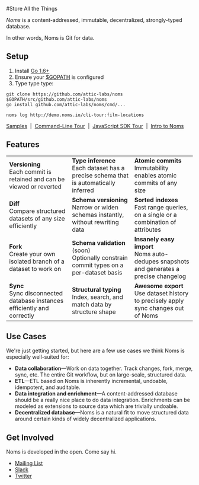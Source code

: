 #Store All the Things

*Noms* is a content-addressed, immutable, decentralized, strongly-typed database.

In other words, Noms is Git for data.

## Setup

1. Install [Go 1.6+](https://golang.org/dl/)
2. Ensure your [$GOPATH](https://github.com/golang/go/wiki/GOPATH) is configured
3. Type type type:
```
git clone https://github.com/attic-labs/noms $GOPATH/src/github.com/attic-labs/noms
go install github.com/attic-labs/noms/cmd/...

noms log http://demo.noms.io/cli-tour:film-locations
```
[Samples](samples/)&nbsp; | &nbsp;[Command-Line Tour](doc/cli-tour.md)&nbsp; | &nbsp;[JavaScript SDK Tour](doc/js-tour.md)&nbsp; | &nbsp;[Intro to Noms](doc/intro.md)


## Features

<table>
  <tr>
    <td><b>Versioning</b><br>
        Each commit is retained and can be viewed or reverted
    <td><b>Type inference</b><br>
        Each dataset has a precise schema that is automatically inferred
    <td><b>Atomic commits</b><br>
        Immutability enables atomic commits of any size
  <tr>
    <td><b>Diff</b><br>
      Compare structured datasets of any size efficiently
    <td><b>Schema versioning</b><br>
      Narrow or widen schemas instantly, without rewriting data
    <td><b>Sorted indexes</b><br>
      Fast range queries, on a single or a combination of attributes
  <tr>
    <td><b>Fork</b><br>
      Create your own isolated branch of a dataset to work on
    <td><b>Schema validation</b> (soon)<br>
      Optionally constrain commit types on a per-dataset basis
    <td><b>Insanely easy import</b><br>
      Noms auto-dedupes snapshots and generates a precise changelog
  <tr>
    <td><b>Sync</b><br>
      Sync disconnected database instances efficiently and correctly
    <td><b>Structural typing</b><br>
      Index, search, and match data by structure shape
    <td><b>Awesome export</b><br>
      Use dataset history to precisely apply sync changes out of Noms
</table>


## Use Cases

We're just getting started, but here are a few use cases we think Noms is especially well-suited for:

* **Data collaboration**—Work on data together. Track changes, fork, merge, sync, etc. The entire Git workflow, but on large-scale, structured data.
* **ETL**—ETL based on Noms is inherently incremental, undoable, idempotent, and auditable.
* **Data integration and enrichment**—A content-addressed database should be a really nice place to do data integration. Enrichments can be modeled as extensions to source data which are trivially undoable.
* **Decentralized database**—Noms is a natural fit to move structured data around certain kinds of widely decentralized applications.


## Get Involved

Noms is developed in the open. Come say hi.

- [Mailing List](nomsdb@googlegroups.com)
- [Slack](atticlabs.slack.com/messages/dev)
- [Twitter](https://twitter.com/nomsdb)
